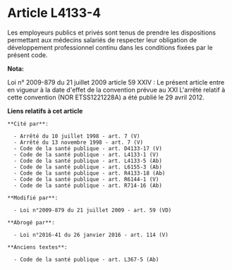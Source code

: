 # Article L4133-4

Les employeurs publics et privés sont tenus de prendre les dispositions permettant aux médecins salariés de respecter leur
obligation de développement professionnel continu dans les conditions fixées par le présent code.

**Nota:**

Loi n° 2009-879 du 21 juillet 2009 article 59 XXIV : Le présent article entre en vigueur à la date d'effet de la convention
prévue au XXI L'arrêté relatif à cette convention (NOR ETSS1221228A) a été publié le 29 avril 2012.

**Liens relatifs à cet article**

	**Cité par**:

	  - Arrêté du 10 juillet 1998 - art. 7 (V)
	  - Arrêté du 13 novembre 1998 - art. 7 (V)
	  - Code de la santé publique - art. D4133-17 (V)
	  - Code de la santé publique - art. L4133-1 (V)
	  - Code de la santé publique - art. L4133-5 (Ab)
	  - Code de la santé publique - art. L6155-3 (Ab)
	  - Code de la santé publique - art. R4133-18 (Ab)
	  - Code de la santé publique - art. R6144-1 (V)
	  - Code de la santé publique - art. R714-16 (Ab)

	**Modifié par**:

	  - Loi n°2009-879 du 21 juillet 2009 - art. 59 (VD)

	**Abrogé par**:

	  - Loi n°2016-41 du 26 janvier 2016 - art. 114 (V)

	**Anciens textes**:

	  - Code de la santé publique - art. L367-5 (Ab)
